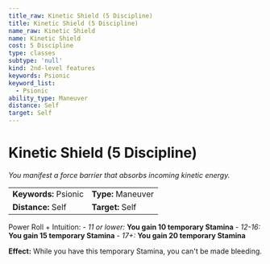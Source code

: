 ```yaml
---
title_raw: Kinetic Shield (5 Discipline)
title: Kinetic Shield (5 Discipline)
name_raw: Kinetic Shield
name: Kinetic Shield
cost: 5 Discipline
type: classes
subtype: 'null'
kind: 2nd-level features
keywords: Psionic
keyword_list:
  - Psionic
ability_type: Maneuver
distance: Self
target: Self
---
```


# Kinetic Shield (5 Discipline)

*You manifest a force barrier that absorbs incoming kinetic energy.*

|                       |                    |
| :-------------------- | :----------------- |
| **Keywords:** Psionic | **Type:** Maneuver |
| **Distance:** Self    | **Target:** Self   |

Power Roll + Intuition: - *11 or lower:* **You gain 10 temporary Stamina** - *12-16:* **You gain 15 temporary Stamina** - *17+:* **You gain 20 temporary Stamina**

**Effect:** While you have this temporary Stamina, you can't be made bleeding.
